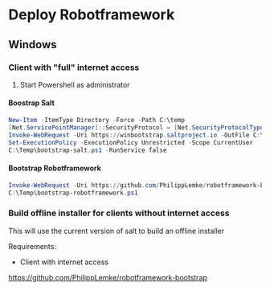 # Deploy Robotframework 

## Windows

### Client with "full" internet access

1. Start Powershell as administrator

#### Boostrap Salt
```powershell
New-Item -ItemType Directory -Force -Path C:\temp
[Net.ServicePointManager]::SecurityProtocol = [Net.SecurityProtocolType]::Tls12
Invoke-WebRequest -Uri https://winbootstrap.saltproject.io -OutFile C:\Temp\bootstrap-salt.ps1
Set-ExecutionPolicy -ExecutionPolicy Unrestricted -Scope CurrentUser
C:\Temp\bootstrap-salt.ps1 -RunService false
```

#### Bootstrap Robotframework
```powershell
Invoke-WebRequest -Uri https://github.com/PhilippLemke/robotframework-bootstrap/raw/master/bootstrap-robotframework -OutFile C:\Temp\bootstrap-robotframework.ps1
C:\Temp\bootstrap-robotframework.ps1
```

###  Build offline installer for clients without internet access
This will use the current version of salt to build an offline installer

Requirements: 
- Client with internet access




https://github.com/PhilippLemke/robotframework-bootstrap